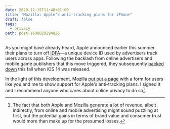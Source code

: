 ```yaml
---
date: 2020-12-15T11:48+01:00
title: "Mozilla: Apple’s anti-tracking plans for iPhone"
draft: false
tags:
  - privacy
path: post-1608029294826
---
```

As you might have already heard, Apple announced earlier this summer their plans to turn off <abbr title="Identifier for Advertisers">IDFA</abbr>—a unique device ID used by advertisers track users across apps. Following the backlash from online advertisers and mobile game publishers that this move triggered, they subsequently [backed down](https://www.idropnews.com/news/apple-backs-down-on-ios-14-ad-privacy-after-backlash-from-facebook-and-game-developers/142386/) this fall when iOS 14 was released.

In the light of this development, Mozilla [put out a page](https://foundation.mozilla.org/en/campaigns/apples-anti-tracking-plans-iphone/) with a form for users like you and me to show support for Apple's anti-tracking plans. I signed it and I recommend anyone who cares about online privacy to do so[^1].

[^1]: The fact that both Apple and Mozilla generate a lot of revenue, albeit indirectly, from online and mobile advertising might sound puzzling at first, but the potential gains in terms of brand value and consumer trust would more than make up for the presumed losses.
